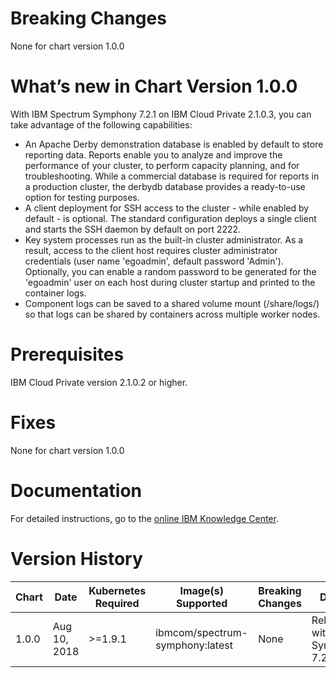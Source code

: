 # Breaking Changes
None for chart version 1.0.0

# What’s new in Chart Version 1.0.0

With IBM Spectrum Symphony 7.2.1 on IBM Cloud Private 2.1.0.3, you can take advantage of the following capabilities: 
* An Apache Derby demonstration database is enabled by default to store reporting data. Reports enable you to analyze and improve the performance of your cluster, to perform capacity planning, and for troubleshooting. While a commercial database is required for reports in a production cluster, the derbydb database provides a ready-to-use option for testing purposes.
* A client deployment for SSH access to the cluster - while enabled by default - is optional. The standard configuration deploys a single client and starts the SSH daemon by default on port 2222. 
* Key system processes run as the built-in cluster administrator. As a result, access to the client host requires cluster administrator credentials (user name 'egoadmin', default password 'Admin'). Optionally, you can enable a random password to be generated for the 'egoadmin' user on each host during cluster startup and printed to the container logs.  
* Component logs can be saved to a shared volume mount (/share/logs/) so that logs can be shared by containers across multiple worker nodes.

# Prerequisites
IBM Cloud Private version 2.1.0.2 or higher.

# Fixes
None for chart version 1.0.0

# Documentation
For detailed instructions, go to the [online IBM Knowledge Center](https://www.ibm.com/support/knowledgecenter/SSZUMP_7.2.1/install_grid_sym/symphony_icp.html).

# Version History

| Chart | Date | Kubernetes Required | Image(s) Supported | Breaking Changes | Details |
| ----- | ---- | ------------ | ------------------ | ---------------- | ------- | 
| 1.0.0 | Aug 10, 2018 | >=1.9.1 | ibmcom/spectrum-symphony:latest | None | Release with Symphony 7.2.1  |

